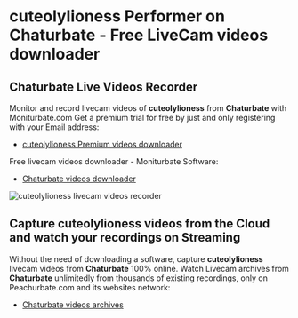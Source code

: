 # cuteolylioness Performer on Chaturbate - Free LiveCam videos downloader

## Chaturbate Live Videos Recorder

Monitor and record livecam videos of **cuteolylioness** from **Chaturbate** with Moniturbate.com
Get a premium trial for free by just and only registering with your Email address:
* [cuteolylioness Premium videos downloader](https://moniturbate.com/request-demo-licence-key.html)

Free livecam videos downloader - Moniturbate Software:
* [Chaturbate videos downloader](https://moniturbate.com/moniturbate-download-software.html)

![cuteolylioness livecam videos recorder](https://peachurnet.com/templates/moniturbate-software.png)


## Capture cuteolylioness videos from the Cloud and watch your recordings on Streaming

Without the need of downloading a software, capture **cuteolylioness** livecam videos from **Chaturbate** 100% online.
Watch Livecam archives from **Chaturbate** unlimitedly from thousands of existing recordings, only on Peachurbate.com and its websites network:
* [Chaturbate videos archives](https://peachurnet.com/)